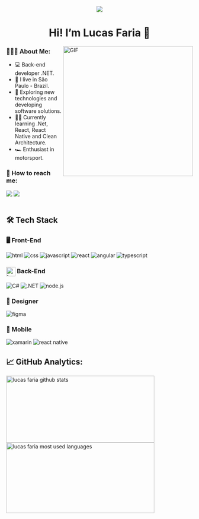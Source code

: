 <div align="center">
  <img src="https://user-images.githubusercontent.com/22107794/139580686-887df369-edb8-4bc8-b607-4fbf6d7e4866.gif">
</div>

<h1  align="center"> Hi! I’m Lucas Faria 👋</h1>

<img align="right" alt="GIF" src="https://user-images.githubusercontent.com/22107794/139606420-eaa56bc7-9377-4f5d-9356-aed07bed3143.gif" width="350px" />

<h3 align="left">👨🏻‍💻 About Me:</h3>

- 💻 Back-end developer .NET.
- 📌 I live in São Paulo - Brazil.
- 🚀 Exploring new technologies and developing software solutions.
- 👨‍💻 Currently learning .Net, React, React Native and Clean Architecture.
- 🏎️ Enthusiast in motorsport.

<h3 align="left">💬 How to reach me:</h3>
<div>
   <a href="https://www.linkedin.com/in/lucasfariasilva/" target="_blank"><img src="https://img.shields.io/badge/-LinkedIn-%230077B5?style=for-the-badge&logo=linkedin&logoColor=white" target="_blank"></a>  
  <a href = "mailto:lucasfsilva94@hotmail.com"><img src="https://img.shields.io/badge/Microsoft_Outlook-0078D4?style=for-the-badge&logo=microsoft-outlook&logoColor=white" target="_blank"></a>
  </div>
  <br>

🛠  Tech Stack
-------

<h3>🖥️ Front-End</h3>
<div>
  <img 
    src="https://img.shields.io/badge/HTML5-E34F26?style=for-the-badge&amp;logo=html5&amp;logoColor=white" 
    alt="html">
  <img 
    src="https://img.shields.io/badge/CSS3-1572B6?style=for-the-badge&amp;logo=css3&amp;logoColor=white" 
    alt="css">
  <img 
    src="https://img.shields.io/badge/JavaScript-323330?style=for-the-badge&amp;logo=javascript&amp;logoColor=F7DF1E" 
    alt="javascript">
  <img 
    src="https://img.shields.io/badge/React-0D0627?style=for-the-badge&amp;logo=react&amp;logoColor=61DAFB" 
    alt="react">
  <img 
    src="https://img.shields.io/badge/Angular-DD0031?style=for-the-badge&logo=angular&logoColor=white" 
    alt="angular">  
  <img 
    src="https://img.shields.io/badge/TypeScript-3178C6?style=for-the-badge&amp;logo=typescript&amp;logoColor=white" 
    alt="typescript">
</div>  

<h3> 
<img width="25" height="25" align="center"
    src="https://user-images.githubusercontent.com/22107794/139607753-c53fc8a5-b610-4f43-8b46-8e2e18b76e5d.png" 
    alt="backend">  
  Back-End</h3>
<div>  
  <img 
    src="https://img.shields.io/badge/C%23-239120?style=for-the-badge&logo=c-sharp&logoColor=white" 
    alt="C#">  
  <img 
    src="https://img.shields.io/badge/.NET-512BD4?style=for-the-badge&logo=dotnet&logoColor=white" 
    alt=".NET">
  <img 
    src="https://img.shields.io/badge/Node.js-339933?style=for-the-badge&logo=nodedotjs&logoColor=white" 
    alt="node.js">  
</div>

<h3>🎨 Designer</h3>
<div>
  <img 
    src="https://img.shields.io/badge/Figma-F24E1E?style=for-the-badge&logo=figma&logoColor=white" 
    alt="figma">  
</div>

<h3>📱 Mobile</h3>
<div>
  <img 
    src="https://img.shields.io/badge/Xamarin-3498DB?style=for-the-badge&logo=xamarin&logoColor=white" 
    alt="xamarin">  
  <img 
    src="https://img.shields.io/badge/React_Native-20232A?style=for-the-badge&logo=react&logoColor=61DAFB" 
    alt="react native">    
</div>

<h2>📈 <strong>GitHub Analytics:</strong></h2>  
<div align="left">
  <img 
    width="400" 
    height="180px" 
    src="https://github-readme-stats.vercel.app/api?username=lucasfsilva94&show_icons=true&count_private=true&theme=dracula" 
    alt="lucas faria github stats"/>
</div>
<div align="left"> 
  <img 
    width="400" 
    height="190px" 
    src="https://github-readme-stats.vercel.app/api/top-langs/?username=lucasfsilva94&layout=compact&theme=dracula" 
    alt="lucas faria most used languages" />
</div>
